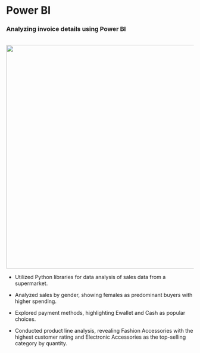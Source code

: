 <h1>Power BI</h1>

<h3>Analyzing invoice details using Power BI</h3>
<br>

  <img src="D:\GITHUB data\supermarket Sales\Assests" width=600 />

* Utilized Python libraries for data analysis of sales data from a supermarket.

* Analyzed sales by gender, showing females as predominant buyers with higher spending.

* Explored payment methods, highlighting Ewallet and Cash as popular choices.

* Conducted product line analysis, revealing Fashion Accessories with the highest customer rating and Electronic Accessories as the top-selling category by quantity.

